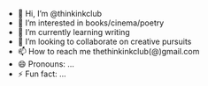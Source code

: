 - 👋 Hi, I’m @thinkinkclub
- 👀 I’m interested in books/cinema/poetry
- 🌱 I’m currently learning writing
- 💞️ I’m looking to collaborate on creative pursuits
- 📫 How to reach me thethinkinkclub(@)gmail.com
- 😄 Pronouns: ...
- ⚡ Fun fact: ...

<!---
thinkinkclub/thinkinkclub is a ✨ special ✨ repository because its `README.md` (this file) appears on your GitHub profile.
You can click the Preview link to take a look at your changes.
--->
